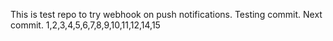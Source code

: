 This is test repo to try webhook on push notifications.
Testing commit.
Next commit. 1,2,3,4,5,6,7,8,9,10,11,12,14,15

